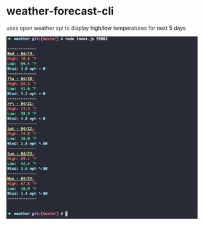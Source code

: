 # weather-forecast-cli

uses open weather api to display high/low temperatures for next 5 days


![Screenshot](./screenshot2.png)
